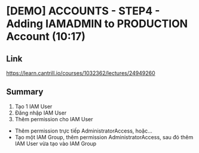 # [DEMO] ACCOUNTS - STEP4 - Adding IAMADMIN to PRODUCTION Account (10:17)

## Link

https://learn.cantrill.io/courses/1032362/lectures/24949260

## Summary

1. Tạo 1 IAM User
2. Đăng nhập IAM User
3. Thêm permission cho IAM User

- Thêm permission trực tiếp AdministratorAccess, hoặc...
- Tạo một IAM Group, thêm permission AdministratorAccess, sau đó thêm IAM User vừa tạo vào IAM Group
